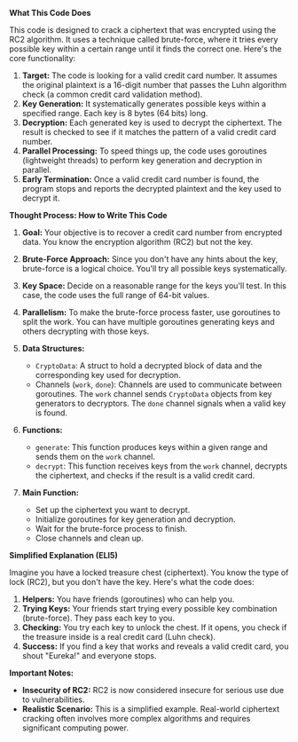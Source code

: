 **What This Code Does**

This code is designed to crack a ciphertext that was encrypted using the RC2 algorithm. It uses a technique called brute-force, where it tries every possible key within a certain range until it finds the correct one. Here's the core functionality:

1. **Target:** The code is looking for a valid credit card number. It assumes the original plaintext is a 16-digit number that passes the Luhn algorithm check (a common credit card validation method).
2. **Key Generation:** It systematically generates possible keys within a specified range. Each key is 8 bytes (64 bits) long.
3. **Decryption:** Each generated key is used to decrypt the ciphertext. The result is checked to see if it matches the pattern of a valid credit card number.
4. **Parallel Processing:** To speed things up, the code uses goroutines (lightweight threads) to perform key generation and decryption in parallel.
5. **Early Termination:** Once a valid credit card number is found, the program stops and reports the decrypted plaintext and the key used to decrypt it.

**Thought Process: How to Write This Code**

1. **Goal:** Your objective is to recover a credit card number from encrypted data. You know the encryption algorithm (RC2) but not the key.

2. **Brute-Force Approach:** Since you don't have any hints about the key, brute-force is a logical choice. You'll try all possible keys systematically.

3. **Key Space:** Decide on a reasonable range for the keys you'll test. In this case, the code uses the full range of 64-bit values.

4. **Parallelism:** To make the brute-force process faster, use goroutines to split the work. You can have multiple goroutines generating keys and others decrypting with those keys.

5. **Data Structures:**
   - `CryptoData`: A struct to hold a decrypted block of data and the corresponding key used for decryption.
   - Channels (`work`, `done`): Channels are used to communicate between goroutines. The `work` channel sends `CryptoData` objects from key generators to decryptors. The `done` channel signals when a valid key is found.

6. **Functions:**
   - `generate`: This function produces keys within a given range and sends them on the `work` channel.
   - `decrypt`: This function receives keys from the `work` channel, decrypts the ciphertext, and checks if the result is a valid credit card.

7. **Main Function:**
   - Set up the ciphertext you want to decrypt.
   - Initialize goroutines for key generation and decryption.
   - Wait for the brute-force process to finish.
   - Close channels and clean up.

**Simplified Explanation (ELI5)**

Imagine you have a locked treasure chest (ciphertext). You know the type of lock (RC2), but you don't have the key. Here's what the code does:

1. **Helpers:** You have friends (goroutines) who can help you.
2. **Trying Keys:** Your friends start trying every possible key combination (brute-force). They pass each key to you.
3. **Checking:** You try each key to unlock the chest. If it opens, you check if the treasure inside is a real credit card (Luhn check).
4. **Success:** If you find a key that works and reveals a valid credit card, you shout "Eureka!" and everyone stops.

**Important Notes:**

- **Insecurity of RC2:** RC2 is now considered insecure for serious use due to vulnerabilities.
- **Realistic Scenario:** This is a simplified example. Real-world ciphertext cracking often involves more complex algorithms and requires significant computing power.
